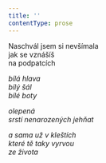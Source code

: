 ```yaml
---
title: ''
contentType: prose
---
```


<section>

Naschvál jsem si nevšímala  
jak se vznášíš  
na podpatcích

_bílá hlava  
bílý šál  
bílé boty_

</section>

<section>

_olepená  
srstí nenarozených jehňat_

</section>

<section>

_a sama už v kleštích  
které tě taky vyrvou  
ze života_

</section>
